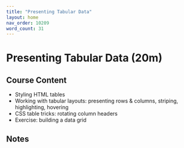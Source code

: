 ```yaml
---
title: "Presenting Tabular Data"
layout: home
nav_order: 10209
word_count: 31
---
```

# Presenting Tabular Data (20m)

## Course Content

- Styling HTML tables
- Working with tabular layouts: presenting rows & columns, striping, highlighting, hovering
- CSS table tricks: rotating column headers
- Exercise: building a data grid

## Notes




